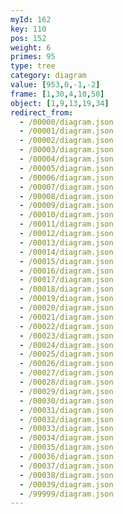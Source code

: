 ```yaml
---
myId: 162
key: 110
pos: 152
weight: 6
primes: 95
type: tree
category: diagram
value: [953,0,-1,-2]
frame: [1,30,4,10,50]
object: [1,9,13,19,34]
redirect_from:
  - /00000/diagram.json
  - /00001/diagram.json
  - /00002/diagram.json
  - /00003/diagram.json
  - /00004/diagram.json
  - /00005/diagram.json
  - /00006/diagram.json
  - /00007/diagram.json
  - /00008/diagram.json
  - /00009/diagram.json
  - /00010/diagram.json
  - /00011/diagram.json
  - /00012/diagram.json
  - /00013/diagram.json
  - /00014/diagram.json
  - /00015/diagram.json
  - /00016/diagram.json
  - /00017/diagram.json
  - /00018/diagram.json
  - /00019/diagram.json
  - /00020/diagram.json
  - /00021/diagram.json
  - /00022/diagram.json
  - /00023/diagram.json
  - /00024/diagram.json
  - /00025/diagram.json
  - /00026/diagram.json
  - /00027/diagram.json
  - /00028/diagram.json
  - /00029/diagram.json
  - /00030/diagram.json
  - /00031/diagram.json
  - /00032/diagram.json
  - /00033/diagram.json
  - /00034/diagram.json
  - /00035/diagram.json
  - /00036/diagram.json
  - /00037/diagram.json
  - /00038/diagram.json
  - /00039/diagram.json
  - /99999/diagram.json
---
```


